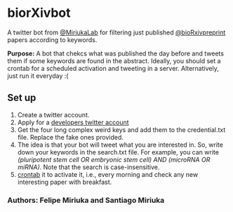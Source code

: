 # **biorXivbot**

A twitter bot from [@MiriukaLab](https://twitter.com/MiriukaLab) for filtering just published  [@bioRxivpreprint](https://twitter.com/biorxivpreprint) papers according to keywords. 


**Purpose:** A bot that chekcs what was published the day before and tweets them if some keywords are found in the abstract. Ideally, you should set a crontab for a scheduled activation and tweeting in a server. Alternatively, just run it everyday :(

## Set up

1. Create a twitter account. 
2. Apply for a [developers twitter account](https://developer.twitter.com/en)
3. Get the four long complex weird keys and add them to the credential.txt file. Replace the fake ones provided. 
4. The idea is that your bot will tweet what you are interested in. So, write down your keywords in the search.txt file. For example, you can write *(pluripotent stem cell OR embryonic stem cell) AND (microRNA OR miRNA)*. Note that the search is case-insensitive.
5. [crontab](https://man7.org/linux/man-pages/man5/crontab.5.html) it to activate it, i.e., every morning and check any new interesting paper with breakfast.



### Authors: Felipe Miriuka and Santiago Miriuka
